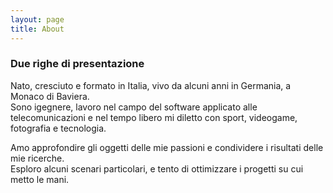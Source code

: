 ```yaml
---
layout: page
title: About
---
```


### Due righe di presentazione

Nato, cresciuto e formato in Italia, vivo da alcuni anni in Germania, a Monaco di Baviera.  
Sono igegnere, lavoro nel campo del software applicato alle telecomunicazioni e nel tempo libero mi diletto con sport, videogame, fotografia e tecnologia.

Amo approfondire gli oggetti delle mie passioni e condividere i risultati delle mie ricerche.  
Esploro alcuni scenari particolari, e tento di ottimizzare i progetti su cui metto le mani.
